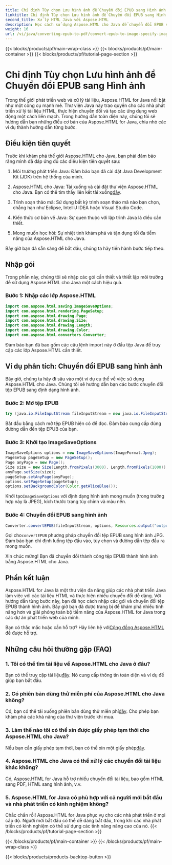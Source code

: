 ```yaml
---
title: Chỉ định Tùy chọn Lưu hình ảnh để Chuyển đổi EPUB sang Hình ảnh
linktitle: Chỉ định Tùy chọn Lưu hình ảnh để Chuyển đổi EPUB sang Hình ảnh
second_title: Xử lý HTML Java với Aspose.HTML
description: Học cách sử dụng Aspose.HTML cho Java để chuyển đổi EPUB sang hình ảnh và nhiều hơn nữa. Khám phá hướng dẫn từng bước của chúng tôi. #JavaDevelopment #WebDevelopment #DocumentConversion
weight: 16
url: /vi/java/converting-epub-to-pdf/convert-epub-to-image-specify-image-save-options/
---
```


{{< blocks/products/pf/main-wrap-class >}}
{{< blocks/products/pf/main-container >}}
{{< blocks/products/pf/tutorial-page-section >}}

# Chỉ định Tùy chọn Lưu hình ảnh để Chuyển đổi EPUB sang Hình ảnh


Trong thế giới phát triển web và xử lý tài liệu, Aspose.HTML for Java nổi bật như một công cụ mạnh mẽ. Thư viện Java này trao quyền cho các nhà phát triển xử lý tài liệu HTML, thực hiện chuyển đổi và tạo các ứng dụng web động một cách liền mạch. Trong hướng dẫn toàn diện này, chúng tôi sẽ hướng dẫn bạn những điều cơ bản của Aspose.HTML for Java, chia nhỏ các ví dụ thành hướng dẫn từng bước.

## Điều kiện tiên quyết

Trước khi khám phá thế giới Aspose.HTML cho Java, bạn phải đảm bảo rằng mình đã đáp ứng đủ các điều kiện tiên quyết sau:

1. Môi trường phát triển Java: Đảm bảo bạn đã cài đặt Java Development Kit (JDK) trên hệ thống của mình.

2. Aspose.HTML cho Java: Tải xuống và cài đặt thư viện Aspose.HTML cho Java. Bạn có thể tìm thấy liên kết tải xuống[đây](https://releases.aspose.com/html/java/).

3. Trình soạn thảo mã: Sử dụng bất kỳ trình soạn thảo mã nào bạn chọn, chẳng hạn như Eclipse, IntelliJ IDEA hoặc Visual Studio Code.

4. Kiến thức cơ bản về Java: Sự quen thuộc với lập trình Java là điều cần thiết.

5. Mong muốn học hỏi: Sự nhiệt tình khám phá và tận dụng tối đa tiềm năng của Aspose.HTML cho Java.

Bây giờ bạn đã sẵn sàng để bắt đầu, chúng ta hãy tiến hành bước tiếp theo.

## Nhập gói

Trong phần này, chúng tôi sẽ nhập các gói cần thiết và thiết lập môi trường để sử dụng Aspose.HTML cho Java một cách hiệu quả. 

### Bước 1: Nhập các lớp Aspose.HTML

```java
import com.aspose.html.saving.ImageSaveOptions;
import com.aspose.html.rendering.PageSetup;
import com.aspose.html.drawing.Page;
import com.aspose.html.drawing.Size;
import com.aspose.html.drawing.Length;
import com.aspose.html.drawing.Color;
import com.aspose.html.converters.Converter;
```

Đảm bảo bạn đã bao gồm các câu lệnh import này ở đầu tệp Java để truy cập các lớp Aspose.HTML cần thiết.

## Ví dụ phân tích: Chuyển đổi EPUB sang hình ảnh

Bây giờ, chúng ta hãy đi sâu vào một ví dụ cụ thể về việc sử dụng Aspose.HTML cho Java. Chúng tôi sẽ hướng dẫn bạn các bước chuyển đổi tệp EPUB sang định dạng hình ảnh.

### Bước 2: Mở tệp EPUB

```java
try (java.io.FileInputStream fileInputStream = new java.io.FileInputStream(Resources.input("input.epub"))) {
```

Bắt đầu bằng cách mở tệp EPUB hiện có để đọc. Đảm bảo cung cấp đúng đường dẫn đến tệp EPUB của bạn.

### Bước 3: Khởi tạo ImageSaveOptions

```java
ImageSaveOptions options = new ImageSaveOptions(ImageFormat.Jpeg);
PageSetup pageSetup = new PageSetup();
Page anyPage = new Page();
Size size = new Size(Length.fromPixels(3000), Length.fromPixels(1000));
anyPage.setSize(size);
pageSetup.setAnyPage(anyPage);
options.setPageSetup(pageSetup);
options.setBackgroundColor(Color.getAliceBlue());
```

 Khởi tạo`ImageSaveOptions` với định dạng hình ảnh mong muốn (trong trường hợp này là JPEG), kích thước trang tùy chỉnh và màu nền.

### Bước 4: Chuyển đổi EPUB sang hình ảnh

```java
Converter.convertEPUB(fileInputStream, options, Resources.output("output.jpg"));
```

 Gọi cho`convertEPUB` phương pháp chuyển đổi tệp EPUB sang hình ảnh JPG. Đảm bảo bạn chỉ định luồng tệp đầu vào, tùy chọn và đường dẫn tệp đầu ra mong muốn.

Xin chúc mừng! Bạn đã chuyển đổi thành công tệp EPUB thành hình ảnh bằng Aspose.HTML cho Java.

## Phần kết luận

Aspose.HTML for Java là một thư viện đa năng giúp các nhà phát triển Java làm việc với các tài liệu HTML và thực hiện nhiều chuyển đổi dễ dàng. Với hướng dẫn từng bước này, bạn đã học cách nhập các gói và chuyển đổi tệp EPUB thành hình ảnh. Bây giờ bạn đã được trang bị để khám phá nhiều tính năng hơn và giải phóng toàn bộ tiềm năng của Aspose.HTML for Java trong các dự án phát triển web của mình.

 Bạn có thắc mắc hoặc cần hỗ trợ? Hãy liên hệ với[Cộng đồng Aspose.HTML](https://forum.aspose.com/) để được hỗ trợ.

## Những câu hỏi thường gặp (FAQ)

### 1. Tôi có thể tìm tài liệu về Aspose.HTML cho Java ở đâu?

 Bạn có thể truy cập tài liệu[đây](https://reference.aspose.com/html/java/). Nó cung cấp thông tin toàn diện và ví dụ để giúp bạn bắt đầu.

### 2. Có phiên bản dùng thử miễn phí của Aspose.HTML cho Java không?

 Có, bạn có thể tải xuống phiên bản dùng thử miễn phí[đây](https://releases.aspose.com/). Cho phép bạn khám phá các khả năng của thư viện trước khi mua.

### 3. Làm thế nào tôi có thể xin được giấy phép tạm thời cho Aspose.HTML cho Java?

 Nếu bạn cần giấy phép tạm thời, bạn có thể xin một giấy phép[đây](https://purchase.aspose.com/temporary-license/).

### 4. Aspose.HTML cho Java có thể xử lý các chuyển đổi tài liệu khác không?

Có, Aspose.HTML for Java hỗ trợ nhiều chuyển đổi tài liệu, bao gồm HTML sang PDF, HTML sang hình ảnh, v.v.

### 5. Aspose.HTML for Java có phù hợp với cả người mới bắt đầu và nhà phát triển có kinh nghiệm không?

Chắc chắn rồi! Aspose.HTML for Java phục vụ cho các nhà phát triển ở mọi cấp độ. Người mới bắt đầu có thể dễ dàng bắt đầu, trong khi các nhà phát triển có kinh nghiệm có thể sử dụng các tính năng nâng cao của nó.
{{< /blocks/products/pf/tutorial-page-section >}}

{{< /blocks/products/pf/main-container >}}
{{< /blocks/products/pf/main-wrap-class >}}

{{< blocks/products/products-backtop-button >}}
